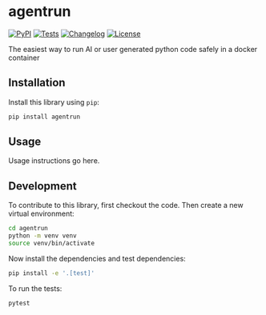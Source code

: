 # agentrun

[![PyPI](https://img.shields.io/pypi/v/agentrun.svg)](https://pypi.org/project/agentrun/)
[![Tests](https://github.com/jonathan-adly/agentrun/actions/workflows/test.yml/badge.svg)](https://github.com/jonathan-adly/agentrun/actions/workflows/test.yml)
[![Changelog](https://img.shields.io/github/v/release/jonathan-adly/agentrun?include_prereleases&label=changelog)](https://github.com/jonathan-adly/agentrun/releases)
[![License](https://img.shields.io/badge/license-Apache%202.0-blue.svg)](https://github.com/jonathan-adly/agentrun/blob/main/LICENSE)

The easiest way to run AI or user generated python code safely in a docker container

## Installation

Install this library using `pip`:
```bash
pip install agentrun
```
## Usage

Usage instructions go here.

## Development

To contribute to this library, first checkout the code. Then create a new virtual environment:
```bash
cd agentrun
python -m venv venv
source venv/bin/activate
```
Now install the dependencies and test dependencies:
```bash
pip install -e '.[test]'
```
To run the tests:
```bash
pytest
```

